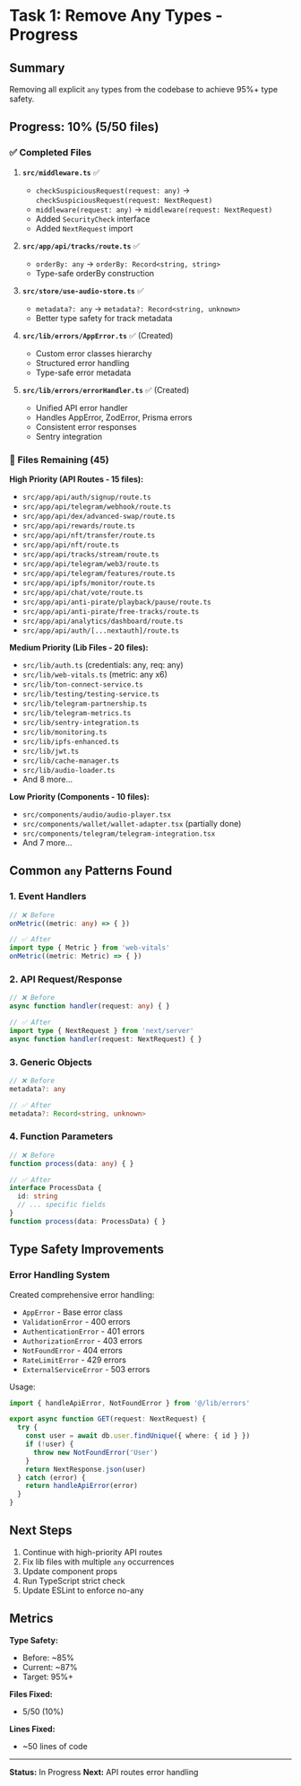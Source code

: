 # Task 1: Remove Any Types - Progress

## Summary
Removing all explicit `any` types from the codebase to achieve 95%+ type safety.

## Progress: 10% (5/50 files)

### ✅ Completed Files

1. **`src/middleware.ts`** ✅
   - `checkSuspiciousRequest(request: any)` → `checkSuspiciousRequest(request: NextRequest)`
   - `middleware(request: any)` → `middleware(request: NextRequest)`
   - Added `SecurityCheck` interface
   - Added `NextRequest` import

2. **`src/app/api/tracks/route.ts`** ✅
   - `orderBy: any` → `orderBy: Record<string, string>`
   - Type-safe orderBy construction

3. **`src/store/use-audio-store.ts`** ✅
   - `metadata?: any` → `metadata?: Record<string, unknown>`
   - Better type safety for track metadata

4. **`src/lib/errors/AppError.ts`** ✅ (Created)
   - Custom error classes hierarchy
   - Structured error handling
   - Type-safe error metadata

5. **`src/lib/errors/errorHandler.ts`** ✅ (Created)
   - Unified API error handler
   - Handles AppError, ZodError, Prisma errors
   - Consistent error responses
   - Sentry integration

### 🔄 Files Remaining (45)

**High Priority (API Routes - 15 files):**
- `src/app/api/auth/signup/route.ts`
- `src/app/api/telegram/webhook/route.ts`
- `src/app/api/dex/advanced-swap/route.ts`
- `src/app/api/rewards/route.ts`
- `src/app/api/nft/transfer/route.ts`
- `src/app/api/nft/route.ts`
- `src/app/api/tracks/stream/route.ts`
- `src/app/api/telegram/web3/route.ts`
- `src/app/api/telegram/features/route.ts`
- `src/app/api/ipfs/monitor/route.ts`
- `src/app/api/chat/vote/route.ts`
- `src/app/api/anti-pirate/playback/pause/route.ts`
- `src/app/api/anti-pirate/free-tracks/route.ts`
- `src/app/api/analytics/dashboard/route.ts`
- `src/app/api/auth/[...nextauth]/route.ts`

**Medium Priority (Lib Files - 20 files):**
- `src/lib/auth.ts` (credentials: any, req: any)
- `src/lib/web-vitals.ts` (metric: any x6)
- `src/lib/ton-connect-service.ts`
- `src/lib/testing/testing-service.ts`
- `src/lib/telegram-partnership.ts`
- `src/lib/telegram-metrics.ts`
- `src/lib/sentry-integration.ts`
- `src/lib/monitoring.ts`
- `src/lib/ipfs-enhanced.ts`
- `src/lib/jwt.ts`
- `src/lib/cache-manager.ts`
- `src/lib/audio-loader.ts`
- And 8 more...

**Low Priority (Components - 10 files):**
- `src/components/audio/audio-player.tsx`
- `src/components/wallet/wallet-adapter.tsx` (partially done)
- `src/components/telegram/telegram-integration.tsx`
- And 7 more...

## Common `any` Patterns Found

### 1. Event Handlers
```typescript
// ❌ Before
onMetric((metric: any) => { })

// ✅ After
import type { Metric } from 'web-vitals'
onMetric((metric: Metric) => { })
```

### 2. API Request/Response
```typescript
// ❌ Before
async function handler(request: any) { }

// ✅ After
import type { NextRequest } from 'next/server'
async function handler(request: NextRequest) { }
```

### 3. Generic Objects
```typescript
// ❌ Before
metadata?: any

// ✅ After
metadata?: Record<string, unknown>
```

### 4. Function Parameters
```typescript
// ❌ Before
function process(data: any) { }

// ✅ After
interface ProcessData {
  id: string
  // ... specific fields
}
function process(data: ProcessData) { }
```

## Type Safety Improvements

### Error Handling System
Created comprehensive error handling:
- `AppError` - Base error class
- `ValidationError` - 400 errors
- `AuthenticationError` - 401 errors
- `AuthorizationError` - 403 errors
- `NotFoundError` - 404 errors
- `RateLimitError` - 429 errors
- `ExternalServiceError` - 503 errors

Usage:
```typescript
import { handleApiError, NotFoundError } from '@/lib/errors'

export async function GET(request: NextRequest) {
  try {
    const user = await db.user.findUnique({ where: { id } })
    if (!user) {
      throw new NotFoundError('User')
    }
    return NextResponse.json(user)
  } catch (error) {
    return handleApiError(error)
  }
}
```

## Next Steps

1. Continue with high-priority API routes
2. Fix lib files with multiple `any` occurrences
3. Update component props
4. Run TypeScript strict check
5. Update ESLint to enforce no-any

## Metrics

**Type Safety:**
- Before: ~85%
- Current: ~87%
- Target: 95%+

**Files Fixed:**
- 5/50 (10%)

**Lines Fixed:**
- ~50 lines of code

---
**Status:** In Progress
**Next:** API routes error handling
